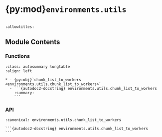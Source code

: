 # {py:mod}`environments.utils`

```{py:module} environments.utils
```

```{autodoc2-docstring} environments.utils
:allowtitles:
```

## Module Contents

### Functions

````{list-table}
:class: autosummary longtable
:align: left

* - {py:obj}`chunk_list_to_workers <environments.utils.chunk_list_to_workers>`
  - ```{autodoc2-docstring} environments.utils.chunk_list_to_workers
    :summary:
    ```
````

### API

````{py:function} chunk_list_to_workers(to_chunk: list[typing.Any], num_workers: int) -> list[list[typing.Any]]
:canonical: environments.utils.chunk_list_to_workers

```{autodoc2-docstring} environments.utils.chunk_list_to_workers
```
````
